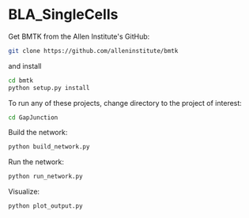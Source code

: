 # BLA_SingleCells

Get BMTK from the Allen Institute's GitHub:

```bash
git clone https://github.com/alleninstitute/bmtk
```

and install

```bash
cd bmtk
python setup.py install
```
 
To run any of these projects, change directory to the project of interest:

```bash
cd GapJunction
```

Build the network:
```bash
python build_network.py
```

Run the network:
```bash
python run_network.py
```

Visualize:
```bash
python plot_output.py
```
